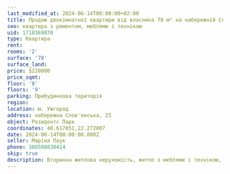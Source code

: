```yaml
---
last_modified_at: 2024-06-14T00:00:00+02:00
title: Продаж двокімнатної квартири від власника 78 м² на набережній Слов'янська
seo: квартира з ремонтом, меблями і технікою
uid: 1718369870
type: Квартира
rent:
rooms: '2'
surface: '78'
surface_land:
price: $220000
price_sqmt:
floor: '8'
floors: '9'
parking: Прибудинкова територія
region:
location: м. Ужгород
address: набережна Слов'янська, 25
object: Резидентс Парк
coordinates: 48.617051,22.272807
date: 2024-06-14T00:00:00.000Z
seller: Маріна Паук
phone: 380508830414
skip: true
description: Вторинна житлова нерухомість, житло з меблями і технікою, придатне і готове для проживання
---
```

